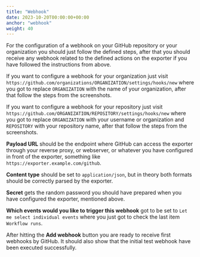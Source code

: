 ```yaml
---
title: "Webhook"
date: 2023-10-20T00:00:00+00:00
anchor: "webhook"
weight: 40
---
```


For the configuration of a webhook on your GitHub repository or your
organization you should just follow the defined steps, after that you should
receive any webhook related to the defined actions on the exporter if you have
followed the instructions from above.

If you want to configure a webhook for your organization just visit
`https://github.com/organizations/ORGANIZATION/settings/hooks/new` where you got
to replace `ORGANIZATION` with the name of your organization, after that follow
the steps from the screenshots.

If you want to configure a webhook for your repository just visit
`https://github.com/ORGANIZATION/REPOSITORY/settings/hooks/new` where you got to
replace `ORGANIZATION` with your username or organization and `REPOSITORY` with
your repository name, after that follow the steps from the screenshots.

**Payload URL** should be the endpoint where GitHub can access the exporter
through your reverse proxy, or webserver, or whatever you have configured in
front of the exporter, something like `https://exporter.example.com/github`.

**Content type** should be set to `application/json`, but in theory both formats
should be correctly parsed by the exporter.

**Secret** gets the random password you should have prepared when you have
configured the exporter, mentioned above.

**Which events would you like to trigger this webhook** got to be set to
`Let me select individual events` where you just got to check the last item
`Workflow runs`.

After hitting the **Add webhook** button you are ready to receive first webhooks
by GitHub. It should also show that the initial test webhook have been executed
successfully.
